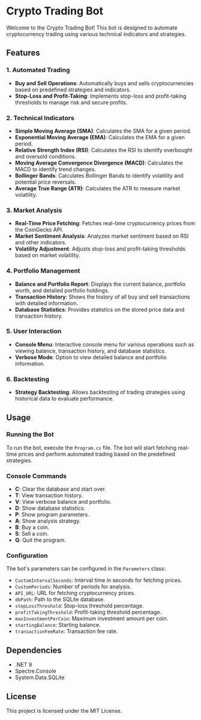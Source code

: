 # Crypto Trading Bot

Welcome to the Crypto Trading Bot! This bot is designed to automate cryptocurrency trading using various technical indicators and strategies.

## Features

### 1. Automated Trading
- **Buy and Sell Operations**: Automatically buys and sells cryptocurrencies based on predefined strategies and indicators.
- **Stop-Loss and Profit-Taking**: Implements stop-loss and profit-taking thresholds to manage risk and secure profits.

### 2. Technical Indicators
- **Simple Moving Average (SMA)**: Calculates the SMA for a given period.
- **Exponential Moving Average (EMA)**: Calculates the EMA for a given period.
- **Relative Strength Index (RSI)**: Calculates the RSI to identify overbought and oversold conditions.
- **Moving Average Convergence Divergence (MACD)**: Calculates the MACD to identify trend changes.
- **Bollinger Bands**: Calculates Bollinger Bands to identify volatility and potential price reversals.
- **Average True Range (ATR)**: Calculates the ATR to measure market volatility.

### 3. Market Analysis
- **Real-Time Price Fetching**: Fetches real-time cryptocurrency prices from the CoinGecko API.
- **Market Sentiment Analysis**: Analyzes market sentiment based on RSI and other indicators.
- **Volatility Adjustment**: Adjusts stop-loss and profit-taking thresholds based on market volatility.

### 4. Portfolio Management
- **Balance and Portfolio Report**: Displays the current balance, portfolio worth, and detailed portfolio holdings.
- **Transaction History**: Shows the history of all buy and sell transactions with detailed information.
- **Database Statistics**: Provides statistics on the stored price data and transaction history.

### 5. User Interaction
- **Console Menu**: Interactive console menu for various operations such as viewing balance, transaction history, and database statistics.
- **Verbose Mode**: Option to view detailed balance and portfolio information.

### 6. Backtesting
- **Strategy Backtesting**: Allows backtesting of trading strategies using historical data to evaluate performance.

## Usage

### Running the Bot
To run the bot, execute the `Program.cs` file. The bot will start fetching real-time prices and perform automated trading based on the predefined strategies.

### Console Commands
- **C**: Clear the database and start over.
- **T**: View transaction history.
- **V**: View verbose balance and portfolio.
- **D**: Show database statistics.
- **P**: Show program parameters.
- **A**: Show analysis strategy.
- **B**: Buy a coin.
- **S**: Sell a coin.
- **Q**: Quit the program.

### Configuration
The bot's parameters can be configured in the `Parameters` class:
- `CustomIntervalSeconds`: Interval time in seconds for fetching prices.
- `CustomPeriods`: Number of periods for analysis.
- `API_URL`: URL for fetching cryptocurrency prices.
- `dbPath`: Path to the SQLite database.
- `stopLossThreshold`: Stop-loss threshold percentage.
- `profitTakingThreshold`: Profit-taking threshold percentage.
- `maxInvestmentPerCoin`: Maximum investment amount per coin.
- `startingBalance`: Starting balance.
- `transactionFeeRate`: Transaction fee rate.

## Dependencies
- .NET 9
- Spectre.Console
- System.Data.SQLite

## License
This project is licensed under the MIT License.